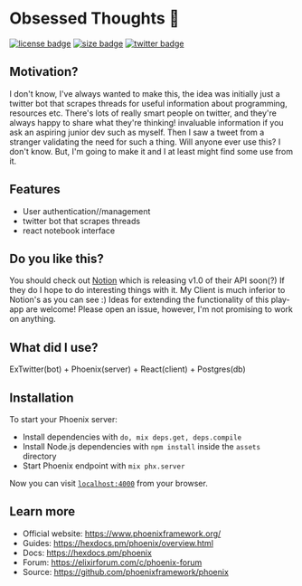 # Obsessed Thoughts :notebook: 
[<img src="https://img.shields.io/github/license/obsessedyouth/obsessed-thoughts" alt="license badge"/>](License)
[<img src="https://img.shields.io/github/repo-size/obsessedyouth/obsessed-thoughts" alt="size badge"/>](Size)
[<img src="https://img.shields.io/twitter/follow/TheObsessedBot?style=social" alt="twitter badge"/>](Twitter)

## Motivation? 

I don't know, I've always wanted to make this, the idea was initially just a twitter bot that scrapes threads for useful information
about programming, resources etc. There's lots of really smart people on twitter, and they're always happy to share what they're thinking!
invaluable information if you ask an aspiring junior dev such as myself. Then I saw a tweet from a stranger validating the need for such a
thing. Will anyone ever use this? I don't know. But, I'm going to make it and I at least might find some use from it.

## Features

- User authentication//management
- twitter bot that scrapes threads
- react notebook interface

## Do you like this?

You should check out [Notion](https://www.notion.so/pricing) which is releasing v1.0 of their API soon(?)
If they do I hope to do interesting things with it. My Client is much inferior to Notion's as you can see :)
Ideas for extending the functionality of this play-app are welcome! Please open an issue, however,
I'm not promising to work on anything.

## What did I use?

ExTwitter(bot) + Phoenix(server) + React(client) + Postgres(db)

## Installation

To start your Phoenix server:

  * Install dependencies with `do, mix deps.get, deps.compile`
  * Install Node.js dependencies with `npm install` inside the `assets` directory
  * Start Phoenix endpoint with `mix phx.server`

Now you can visit [`localhost:4000`](http://localhost:4000) from your browser.

## Learn more

  * Official website: https://www.phoenixframework.org/
  * Guides: https://hexdocs.pm/phoenix/overview.html
  * Docs: https://hexdocs.pm/phoenix
  * Forum: https://elixirforum.com/c/phoenix-forum
  * Source: https://github.com/phoenixframework/phoenix
